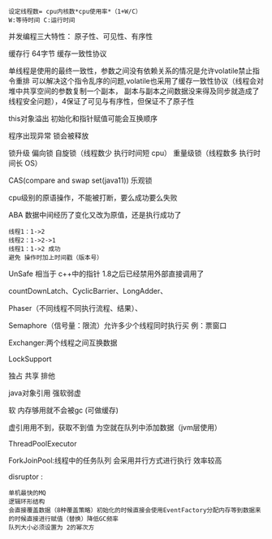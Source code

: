 

```
设定线程数= cpu内核数*cpu使用率*（1+W/C）
W:等待时间 C:运行时间
```

并发编程三大特性： 原子性、可见性、有序性





缓存行 64字节  缓存一致性协议

单线程是使用的最终一致性，参数之间没有依赖关系的情况是允许volatile禁止指令重排
可以解决这个指令乱序的问题,volatile也采用了缓存一致性协议（线程会对堆中共享空间的参数复制一个副本，
副本与副本之间数据没来得及同步就造成了线程安全问题），4保证了可见与有序性，但保证不了原子性

this对象溢出  初始化和指针赋值可能会互换顺序



程序出现异常 锁会被释放

锁升级 偏向锁 自旋锁（线程数少 执行时间短 cpu） 重量级锁（线程数多 执行时间长 OS）



CAS(compare and swap set(java11)) 乐观锁

cpu级别的原语操作，不能被打断，要么成功要么失败



ABA 数据中间经历了变化又改为原值，还是执行成功了

```
线程1：1->2
线程2：1->2->1
线程1：1->2 成功 
避免 操作时加上时间戳（版本号）
```

UnSafe 相当于 c++中的指针 1.8之后已经禁用外部直接调用了

countDownLatch、CyclicBarrier、LongAdder、

Phaser（不同线程不同执行流程、结果）、

Semaphore（信号量：限流）允许多少个线程同时执行买 例：票窗口

Exchanger:两个线程之间互换数据

LockSupport



独占 共享 排他

java对象引用  强软弱虚

软 内存够用就不会被gc (可做缓存)

虚引用用不到，获取不到值 为空就在队列中添加数据（jvm层使用）



ThreadPoolExecutor 

ForkJoinPool:线程中的任务队列 会采用并行方式进行执行 效率较高



disruptor :

```
单机最快的MQ  
逻辑环形结构  
会直接覆盖数据（8种覆盖策略）初始化的时候直接会使用EventFactory分配内存等到数据来的时候直接进行赋值（替换）降低GC频率 
队列大小必须设置为 2的幂次方

```



